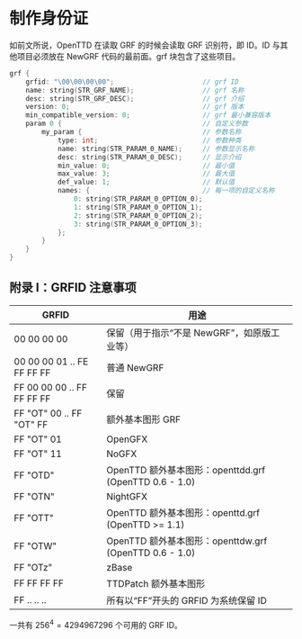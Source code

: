 # 制作身份证

如前文所说，OpenTTD 在读取 GRF 的时候会读取 GRF 识别符，即 ID。ID 与其他项目必须放在 NewGRF 代码的最前面。grf 块包含了这些项目。

```cpp
grf {
    grfid: "\00\00\00\00";                      // grf ID
    name: string(STR_GRF_NAME);                 // grf 名称
    desc: string(STR_GRF_DESC);                 // grf 介绍
    version: 0;                                 // grf 版本
    min_compatible_version: 0;                  // grf 最小兼容版本
    param 0 {                                   // 自定义参数
        my_param {                              // 参数名称
            type: int;                          // 参数种类
            name: string(STR_PARAM_0_NAME);     // 参数显示名称
            desc: string(STR_PARAM_0_DESC);     // 显示介绍
            min_value: 0;                       // 最小值
            max_value: 3;                       // 最大值
            def_value: 1;                       // 默认值
            names: {                            // 每一项的自定义名称
                0: string(STR_PARAM_0_OPTION_0);
                1: string(STR_PARAM_0_OPTION_1);
                2: string(STR_PARAM_0_OPTION_2);
                3: string(STR_PARAM_0_OPTION_3);
            };
        }
    }
}
```

## 附录 I：GRFID 注意事项

| GRFID                      | 用途                                                  |
|----------------------------|-------------------------------------------------------|
| 00 00 00 00                | 保留（用于指示“不是 NewGRF”，如原版工业等）              |
| 00 00 00 01 .. FE FF FF FF | 普通 NewGRF                                           |
| FF 00 00 00 .. FF FF FF FF | 保留                                                  |
| FF "OT" 00 .. FF "OT" FF   | 额外基本图形 GRF                                      |
| FF "OT" 01                 | OpenGFX                                               |
| FF "OT" 11                 | NoGFX                                                 |
| FF "OTD"                   | OpenTTD 额外基本图形：openttdd.grf (OpenTTD 0.6 - 1.0) |
| FF "OTN"                   | NightGFX                                              |
| FF "OTT"                   | OpenTTD 额外基本图形：openttd.grf (OpenTTD >= 1.1)     |
| FF "OTW"                   | OpenTTD 额外基本图形：openttdw.grf (OpenTTD 0.6 - 1.0) |
| FF "OTz"                   | zBase                                                 |
| FF FF FF FF                | TTDPatch 额外基本图形                                 |
| FF .. .. ..                | 所有以“FF”开头的 GRFID 为系统保留 ID                  |

一共有 $256^4=4294967296$ 个可用的 GRF ID。
